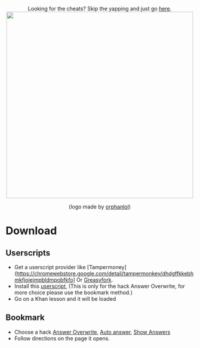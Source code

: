<p align="center">
  Looking for the cheats? Skip the yapping and just go <a href ="https://github.com/ilytobias/Khan-Destroyer/blob/main/cheats.md">here</a>. <br>
<img src="https://github.com/ilytobias/Khan-Destroyer/assets/165577429/fcd7fa24-a62c-46c8-bc02-78463bd4c64a"/ width="500" height="500"><div align="center">

  (logo made by [orphanlol](https://github.com/orphanlol))
</div>

# Download

## Userscripts

* Get a userscript provider like [Tampermoney](https://chromewebstore.google.com/detail/tampermonkey/dhdgffkkebhmkfjojejmpbldmpobfkfo] Or [Greasyfork](https://addons.mozilla.org/en-US/firefox/addon/greasemonkey/).
* Install this [userscript](), (This is only for the hack Answer Overwrite, for more choice please use the bookmark method.)
* Go on a Khan lesson and it will be loaded
  
## Bookmark

* Choose a hack [Answer Overwrite](), [Auto answer](), [Show Answers]()
* Follow directions on the page it opens. 
